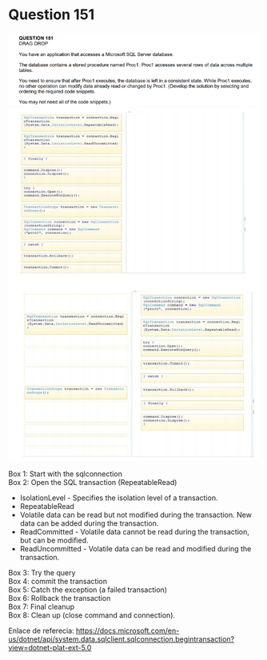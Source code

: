 # Question 151

![imagen](img1.png)
![imagen](img2.png)
![imagen](img3.png)

Box 1: Start with the sqlconnection   
Box 2: Open the SQL transaction (RepeatableRead)   
- IsolationLevel - Specifies the isolation level of a transaction.
- RepeatableRead 
- Volatile data can be read but not modified during the transaction. New data can be added during the transaction.
- ReadCommitted - Volatile data cannot be read during the transaction, but can be modified.
- ReadUncommitted - Volatile data can be read and modified during the transaction.     

Box 3: Try the query    
Box 4: commit the transaction    
Box 5: Catch the exception (a failed transaction)    
Box 6: Rollback the transaction   
Box 7: Final cleanup   
Box 8: Clean up (close command and connection).    

Enlace de referecia: https://docs.microsoft.com/en-us/dotnet/api/system.data.sqlclient.sqlconnection.begintransaction?view=dotnet-plat-ext-5.0
